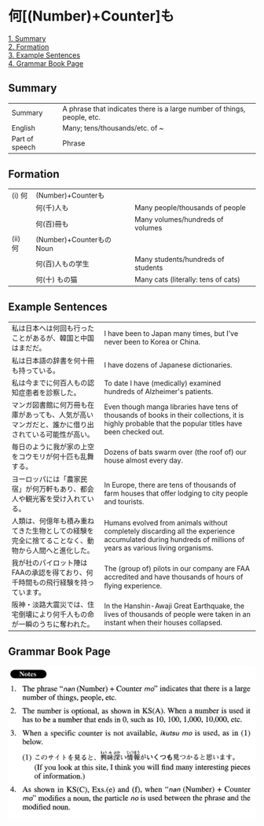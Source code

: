 # 何[(Number)+Counter]も

[1. Summary](#summary)<br>
[2. Formation](#formation)<br>
[3. Example Sentences](#example-sentences)<br>
[4. Grammar Book Page](#grammar-book-page)<br>


## Summary

<table><tr>   <td>Summary</td>   <td>A phrase that indicates there is a large number of things, people, etc.</td></tr><tr>   <td>English</td>   <td>Many; tens/thousands/etc. of ~</td></tr><tr>   <td>Part of speech</td>   <td>Phrase</td></tr></table>

## Formation

<table class="table"><tbody><tr class="tr head"><td class="td"><span class="numbers">(i)</span> <span class="concept">何</span></td><td class="td"><span>(Number)+Counter</span><span class="concept">も</span></td><td class="td"></td></tr><tr class="tr"><td class="td"></td><td class="td"><span class="concept">何</span><span>(千)人</span><span class="concept"></span><span>も</span></td><td class="td"><span>Many people/thousands of people</span></td></tr><tr class="tr"><td class="td"></td><td class="td"><span class="concept">何</span><span>(百)冊</span><span class="concept"></span><span>も</span></td><td class="td"><span>Many volumes/hundreds of volumes</span></td></tr><tr class="tr head"><td class="td"><span class="numbers">(ii)</span> <span class="concept">何</span></td><td class="td"><span>(Number)+Counter</span><span class="concept">も</span><span>のNoun</span></td><td class="td"></td></tr><tr class="tr"><td class="td"></td><td class="td"><span class="concept">何</span><span>(百)人</span><span class="concept">も</span><span>の学生</span></td><td class="td"><span>Many students/hundreds of students</span></td></tr><tr class="tr"><td class="td"></td><td class="td"><span class="concept">何</span><span>(十)</span> <span class="concept">も</span><span>の猫</span></td><td class="td"><span>Many cats (literally: tens of cats)</span> </td></tr></tbody></table>

## Example Sentences

<table><tr>   <td>私は日本へは何回も行ったことがあるが、韓国と中国はまだだ。</td>   <td>I have been to Japan many times, but I've never been to Korea or China.</td></tr><tr>   <td>私は日本語の辞書を何十冊も持っている。</td>   <td>I have dozens of Japanese dictionaries.</td></tr><tr>   <td>私は今までに何百人もの認知症患者を診察した。</td>   <td>To date I have (medically) examined hundreds of Alzheimer's patients.</td></tr><tr>   <td>マンガ図書館に何万冊も在庫があっても、人気が高いマンガだと、誰かに借り出されている可能性が高い。</td>   <td>Even though manga libraries have tens of thousands of books in their collections, it is highly probable that the popular titles have been checked out.</td></tr><tr>   <td>毎日のように我が家の上空をコウモリが何十匹も乱舞する。</td>   <td>Dozens of bats swarm over (the roof of) our house almost every day.</td></tr><tr>   <td>ヨーロッパには「農家民宿」が何万軒もあり、都会人や観光客を受け入れている。</td>   <td>In Europe, there are tens of thousands of farm houses that offer lodging to city people and tourists.</td></tr><tr>   <td>人類は、何億年も積み重ねてきた生物としての経験を完全に捨てることなく、動物から人間へと進化した。</td>   <td>Humans evolved from animals without completely discarding all the experience accumulated during hundreds of millions of years as various living organisms.</td></tr><tr>   <td>我が社のパイロット陣はFAAの承認を得ており、何千時間もの飛行経験を持っています。</td>   <td>The (group of) pilots in our company are FAA accredited and have thousands of hours of ﬂying experience.</td></tr><tr>   <td>阪神・淡路大震災では、住宅倒壊により何千人もの命が一瞬のうちに奪われた。</td>   <td>In the Hanshin-Awaji Great Earthquake, the lives of thousands of people were taken in an instant when their houses collapsed.</td></tr></table>

## Grammar Book Page

![](../img/Advanced何(Number)+Counterも.png)

